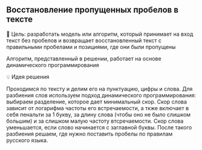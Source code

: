## Восстановление пропущенных пробелов в тексте

🎯 Цель: разработать модель или алгоритм, который принимает на вход текст без пробелов и возвращает восстановленный текст с правильными пробелами и позициями, где они были пропущены

Алгоритм, представленный в решении, работает на основе динамического программирования

💡 Идея решения

Проходимся по тексту и делим его на пунктуацию, цифры и слова. Для разбиения слов используем подход динамического программирования: выбираем разделение, которое дает минимальный скор. Скор слова зависит от логарифма частоты его встречаемости, а ткже включает в себя пенальти за 1 букву, за длину слова (чтобы оно не было слишком большим) и за слишком малую частоту втсречаемости. Скор слова уменьшается, если слово начинается с заглавной буквы. После такого разбиения решаем, где нужно поставить пробелы по правилам русского языка.
